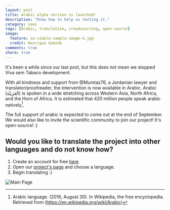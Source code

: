 ```yaml
---
layout: post
title: Arabic alpha version is launched!
description: "Know how to help us testing it."
category: news
tags: [Arabic, translation, crowdsourcing, open-source]
image:
  feature: so-simple-sample-image-4.jpg
  credit: Henrique Gomide
comments: true
share: true
---
```


It's been a while since our last post, but this does not mean we stopped Viva sem Tabaco development. 

With all kindness and support from @Mumtaz76, a Jordanian lawyer and translator/proofreader, the intervention is now available in Arabic. Arabic (العَرَبِيَّة) is spoken in a wide stretching across Western Asia, North Africa, and the Horn of Africa. It is estimated that 420 million people speak arabic natively[^1].

[^1]: Arabic language. (2016, August 30). In Wikipedia, the free encyclopedia. Retrieved from (https://en.wikipedia.org/wiki/Arabic)

The full support of arabic is expected to come out at the end of September. We would also like to invite the scientific community to join our project! It's open-source! :)

## Would you like to translate the project into other languages and do not know how?

1. Create an account for free [here](https://crowdin.com/join)
2. Open our [project's page](https://crowdin.com/project/livewithouttobacco) and choose a language.
3. Begin translating :)

![Main Page](../../images/lwt-arabic.png)
